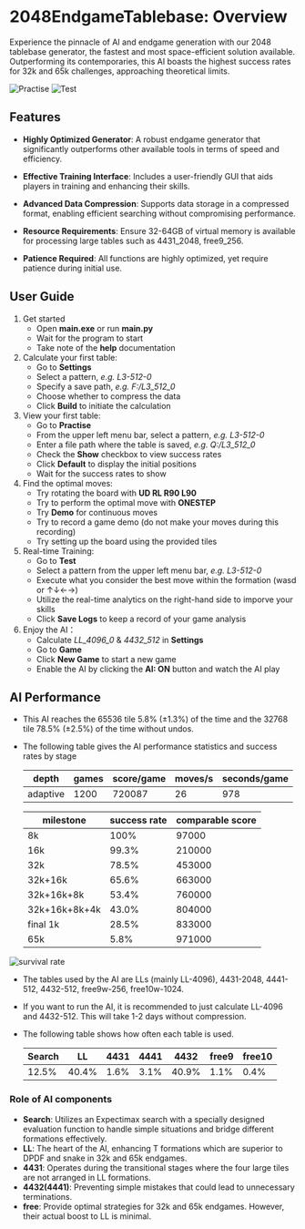 # 2048EndgameTablebase: Overview
Experience the pinnacle of AI and endgame generation with our 2048 tablebase generator, the fastest and most space-efficient solution available. 
Outperforming its contemporaries, this AI boasts the highest success rates for 32k and 65k challenges, approaching theoretical limits.

![Practise](https://github.com/game-difficulty/2048EndgameTablebase/assets/169589278/723510f5-a434-4640-bc82-9eadde41a0ed)
![Test](https://github.com/game-difficulty/2048EndgameTablebase/assets/169589278/fcefff02-0742-42e1-9dfd-ae7230eacc17)


## Features
-  **Highly Optimized Generator**: A robust endgame generator that significantly outperforms other available tools in terms of speed and efficiency.

-  **Effective Training Interface**: Includes a user-friendly GUI that aids players in training and enhancing their skills.

-  **Advanced Data Compression**: Supports data storage in a compressed format, enabling efficient searching without compromising performance.

-  **Resource Requirements**: Ensure 32-64GB of virtual memory is available for processing large tables such as 4431_2048, free9_256.

-  **Patience Required**: All functions are highly optimized, yet require patience during initial use.


## User Guide
1. Get started
   - Open **main.exe** or run **main.py**
   - Wait for the program to start
   - Take note of the **help** documentation
2. Calculate your first table:
   - Go to **Settings**
   - Select a pattern, *e.g. L3-512-0*
   - Specify a save path, *e.g. F:/L3_512_0*
   - Choose whether to compress the data
   - Click **Build** to initiate the calculation
3. View your first table:
   - Go to **Practise**
   - From the upper left menu bar, select a pattern, *e.g. L3-512-0*
   - Enter a file path where the table is saved, *e.g. Q:/L3_512_0*
   - Check the **Show** checkbox to view success rates
   - Click **Default** to display the initial positions
   - Wait for the success rates to show
4. Find the optimal moves:
   - Try rotating the board with **UD RL R90 L90**
   - Try to perform the optimal move with **ONESTEP**
   - Try **Demo** for continuous moves
   - Try to record a game demo (do not make your moves during this recording)
   - Try setting up the board using the provided tiles
5. Real-time Training:
   - Go to **Test**
   - Select a pattern from the upper left menu bar, *e.g. L3-512-0*
   - Execute what you consider the best move within the formation (wasd or ↑↓←→)
   - Utilize the real-time analytics on the right-hand side to imporve your skills
   - Click **Save Logs** to keep a record of your game analysis
6. Enjoy the AI：
   - Calculate *LL_4096_0* & *4432_512* in **Settings**
   - Go to **Game**
   - Click **New Game** to start a new game
   - Enable the AI by clicking the **AI: ON** button and watch the AI play

##  AI Performance
-  This AI reaches the 65536 tile 5.8% (±1.3%) of the time and the 32768 tile 78.5% (±2.5%) of the time without undos.
  -  The following table gives the AI performance statistics and success rates by stage
   
     | depth    | games | score/game | moves/s | seconds/game |
     |----------|-------|------------|---------|--------------|
     | adaptive | 1200  | 720087     | 26      | 978          |


     | milestone     | success rate | comparable score |
     |---------------|--------------|------------------|
     | 8k            | 100%         | 97000            |
     | 16k           | 99.3%        | 210000           |
     | 32k           | 78.5%        | 453000           |
     | 32k+16k       | 65.6%        | 663000           |
     | 32k+16k+8k    | 53.4%        | 760000           |
     | 32k+16k+8k+4k | 43.0%        | 804000           |
     | final 1k      | 28.5%        | 833000           |
     | 65k           | 5.8%         | 971000           |


![survival rate](https://github.com/game-difficulty/2048EndgameTablebase/assets/169589278/4b1a4bd8-3f3c-4fcb-9740-afde4f19889f)

-  The tables used by the AI are LLs (mainly LL-4096), 4431-2048, 4441-512, 4432-512, free9w-256, free10w-1024.
-  If you want to run the AI, it is recommended to just calculate LL-4096 and 4432-512. This will take 1-2 days without compression.
-  The following table shows how often each table is used.
   
     | Search | LL    | 4431 | 4441 | 4432  | free9 | free10 |
     |--------|-------|------|------|-------|-------|--------|
     | 12.5%  | 40.4% | 1.6% | 3.1% | 40.9% | 1.1%  | 0.4%   |

### Role of AI components
-  **Search**: Utilizes an Expectimax search with a specially designed evaluation function to handle simple situations and bridge different formations effectively.
-  **LL**: The heart of the AI, enhancing T formations which are superior to DPDF and snake in 32k and 65k endgames.
-  **4431**: Operates during the transitional stages where the four large tiles are not arranged in LL formations.
-  **4432(4441)**: Preventing simple mistakes that could lead to unnecessary terminations.
-  **free**: Provide optimal strategies for 32k and 65k endgames. However, their actual boost to LL is minimal.
